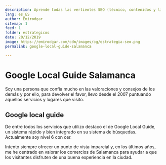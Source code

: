 ```yaml
---
description: Aprende todas las vertientes SEO (técnico, contenidos y linking) y domínalas como un experto
lang: es_ES
author: Emirodgar
sitemap: 1
feed: 1
folder: estrategicos
date: 20/12/2019
image: https://emirodgar.com/cdn/images/og/estrategia-seo.png
permalink: google-local-guide-salamanca

---
```


# Google Local Guide Salamanca

Soy una persona que confía mucho en las valoraciones y consejos de los demás y por ello, para devolver el favor, llevo desde el 2007 puntuando aquellos servicios y lugares que visito.

## Google local guide

De entre todos los servicios que utilizo destaco el de Google Local Guide, un sistema rápido y bien integrado en su sistema de búsquedas. Actualmente soy nivel 6 con cer.

<amp-twitter 
  width="375"
  height="472"
  layout="responsive"
  data-tweetid="1207965095269195776">
</amp-twitter>

Intento siempre ofrecer un punto de vista imparcial y, en los últimos años, me he centrado en valorar los comercios de Salamanca para ayudar a que los visitantes disfruten de una buena experiencia en la ciudad.
<!--stackedit_data:
eyJoaXN0b3J5IjpbLTM3NDQ1NDcwMSwtMjA0MDMzOTY0NywtMT
A4MjYwOTUzOCwxOTIyMDkxNDg4LDE1NTI5NTQ5OTVdfQ==
-->